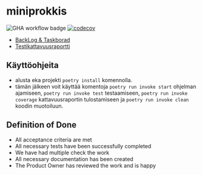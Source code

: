 # miniprokkis

![GHA workflow badge](https://github.com/tfhuhtal/miniprokkis/workflows/CI/badge.svg)
[![codecov](https://codecov.io/gh/tfhuhtal/miniprokkis/graph/badge.svg?token=M270SWOYM6)](https://codecov.io/gh/tfhuhtal/miniprokkis)

- [BackLog & Taskborad](https://docs.google.com/spreadsheets/d/1zdkddheEcu4KgGOvqdeyugWC2jhsHFW93B6vufIwnQw/edit#gid=0)
- [Testikattavuusraportti](./documentation/coveragereport.md)


## Käyttöohjeita

- alusta eka projekti ```poetry install``` komennolla.
- tämän jälkeen voit käyttää komentoja ```poetry run invoke start``` ohjelman ajamiseen, ```poetry run invoke test``` testaamiseen, ```poetry run invoke coverage``` kattavuusraportin tulostamiseen ja ```poetry run invoke clean``` koodin muotoiluun.

## Definition of Done

  - All acceptance criteria are met
  - All necessary tests have been successfully completed
  - We have had multiple check the work
  - All necessary documentation has been created
  - The Product Owner has reviewed the work and is happy
